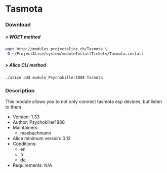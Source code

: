 # Tasmota

### Download

##### > WGET method
```bash
wget http://modules.projectalice.ch/Tasmota \
-O ~/ProjectAlice/system/moduleInstallTickets/Tasmota.install
```

##### > Alice CLI method
```bash
./alice add module Psychokiller1888 Tasmota
```

### Description
This module allows you to not only connect tasmota esp devices, but listen to them

- Version: 1.33
- Author: Psychokiller1888
- Maintainers:
  - maxbachmann
- Alice minimum version: 0.12
- Conditions:
  - en
  - fr
  - de
- Requirements: N/A
